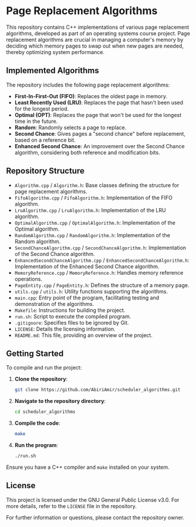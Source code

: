 # Page Replacement Algorithms

This repository contains C++ implementations of various page replacement algorithms, developed as part of an operating systems course project. Page replacement algorithms are crucial in managing a computer's memory by deciding which memory pages to swap out when new pages are needed, thereby optimizing system performance.

## Implemented Algorithms

The repository includes the following page replacement algorithms:

- **First-In-First-Out (FIFO)**: Replaces the oldest page in memory.
- **Least Recently Used (LRU)**: Replaces the page that hasn't been used for the longest period.
- **Optimal (OPT)**: Replaces the page that won't be used for the longest time in the future.
- **Random**: Randomly selects a page to replace.
- **Second Chance**: Gives pages a "second chance" before replacement, based on a reference bit.
- **Enhanced Second Chance**: An improvement over the Second Chance algorithm, considering both reference and modification bits.

## Repository Structure

- `Algorithm.cpp` / `Algorithm.h`: Base classes defining the structure for page replacement algorithms.
- `FifoAlgorithm.cpp` / `FifoAlgorithm.h`: Implementation of the FIFO algorithm.
- `LruAlgorithm.cpp` / `LruAlgorithm.h`: Implementation of the LRU algorithm.
- `OptimalAlgorithm.cpp` / `OptimalAlgorithm.h`: Implementation of the Optimal algorithm.
- `RandomAlgorithm.cpp` / `RandomAlgorithm.h`: Implementation of the Random algorithm.
- `SecondChanceAlgorithm.cpp` / `SecondChanceAlgorithm.h`: Implementation of the Second Chance algorithm.
- `EnhancedSecondChanceAlgorithm.cpp` / `EnhancedSecondChanceAlgorithm.h`: Implementation of the Enhanced Second Chance algorithm.
- `MemoryReference.cpp` / `MemoryReference.h`: Handles memory reference operations.
- `PageEntity.cpp` / `PageEntity.h`: Defines the structure of a memory page.
- `utils.cpp` / `utils.h`: Utility functions supporting the algorithms.
- `main.cpp`: Entry point of the program, facilitating testing and demonstration of the algorithms.
- `Makefile`: Instructions for building the project.
- `run.sh`: Script to execute the compiled program.
- `.gitignore`: Specifies files to be ignored by Git.
- `LICENSE`: Details the licensing information.
- `README.md`: This file, providing an overview of the project.

## Getting Started

To compile and run the project:

1. **Clone the repository**:
   ```bash
   git clone https://github.com/AbiriAmir/scheduler_algorithms.git
   ```
2. **Navigate to the repository directory**:
   ```bash
   cd scheduler_algorithms
   ```
3. **Compile the code**:
   ```bash
   make
   ```
4. **Run the program**:
   ```bash
   ./run.sh
   ```

Ensure you have a C++ compiler and `make` installed on your system.

## License

This project is licensed under the GNU General Public License v3.0. For more details, refer to the `LICENSE` file in the repository.

For further information or questions, please contact the repository owner. 
